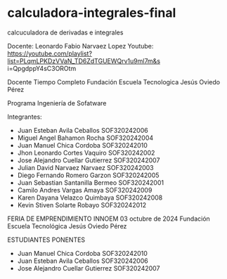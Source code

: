 # calculadora-integrales-final
calcuculadora de derivadas e integrales 

Docente: Leonardo Fabio Narvaez Lopez 
Youtube: https://youtube.com/playlist?list=PLqmLPKDzVVaN_TD6ZdTGUEWQrv1u9ml7m&s
i=QpgdppY4sC3OROtm

Docente Tiempo Completo Fundación Escuela Tecnologica Jesús Oviedo Pérez


Programa Ingeniería de Sofatware

Integrantes:
- Juan Esteban Avila Ceballos SOF320242006
- Miguel Angel Bahamon Rocha SOF320242004
- Juan Manuel Chica Cordoba SOF320242010
- Jhon Leonardo Cortes Vaquiro SOF320242002
- Jose Alejandro Cuellar Gutierrez SOF320242007
- Julian David Narvaez Narvaez SOF320242003
- Diego Fernando Romero Garzon SOF320242005
- Juan Sebastian Santanilla Bermeo SOF320242001
- Camilo Andres Vargas Amaya SOF320242009
- Karen Dayana Velazco Quimbaya SOF320242008
- Kevin Stiven Solarte Robayo SOF320242012

FERIA DE EMPRENDIMIENTO INNOEM 03 octubre de 2024 Fundación Escuela Tecnológica Jesús Oviedo Pérez

ESTUDIANTES PONENTES

- Juan Manuel Chica Cordoba SOF320242010
- Juan Esteban Avila Ceballos SOF320242006
- Jose Alejandro Cuellar Gutierrez SOF320242007
